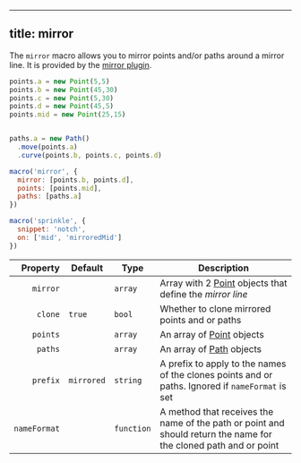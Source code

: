 ***

## title: mirror

The `mirror` macro allows you to mirror points and/or paths around a mirror line.
It is provided by the [mirror plugin](/reference/plugins/mirror/).

<Example part="plugin_mirror" caption="Example of the mirror plugin" />

```js
points.a = new Point(5,5)
points.b = new Point(45,30)
points.c = new Point(5,30)
points.d = new Point(45,5)
points.mid = new Point(25,15)


paths.a = new Path()
  .move(points.a)
  .curve(points.b, points.c, points.d)

macro('mirror', {
  mirror: [points.b, points.d],
  points: [points.mid],
  paths: [paths.a]
})

macro('sprinkle', {
  snippet: 'notch',
  on: ['mid', 'mirroredMid']
})
```

| Property     | Default    | Type       | Description |
|-------------:|------------|------------|-------------|
| `mirror`     |            | `array`    | Array with 2 [Point](/reference/api/point) objects that define the *mirror line* |
| `clone`      | `true`     | `bool`     | Whether to clone mirrored points and or paths |
| `points`     |            | `array`    | An array of [Point](/reference/api/point) objects |
| `paths`      |            | `array`    | An array of [Path](/reference/api/path) objects |
| `prefix`     | `mirrored` | `string`   | A prefix to apply to the names of the clones points and or paths. Ignored if `nameFormat` is set |
| `nameFormat` |            | `function` | A method that receives the name of the path or point and should return the name for the cloned path and or point |

